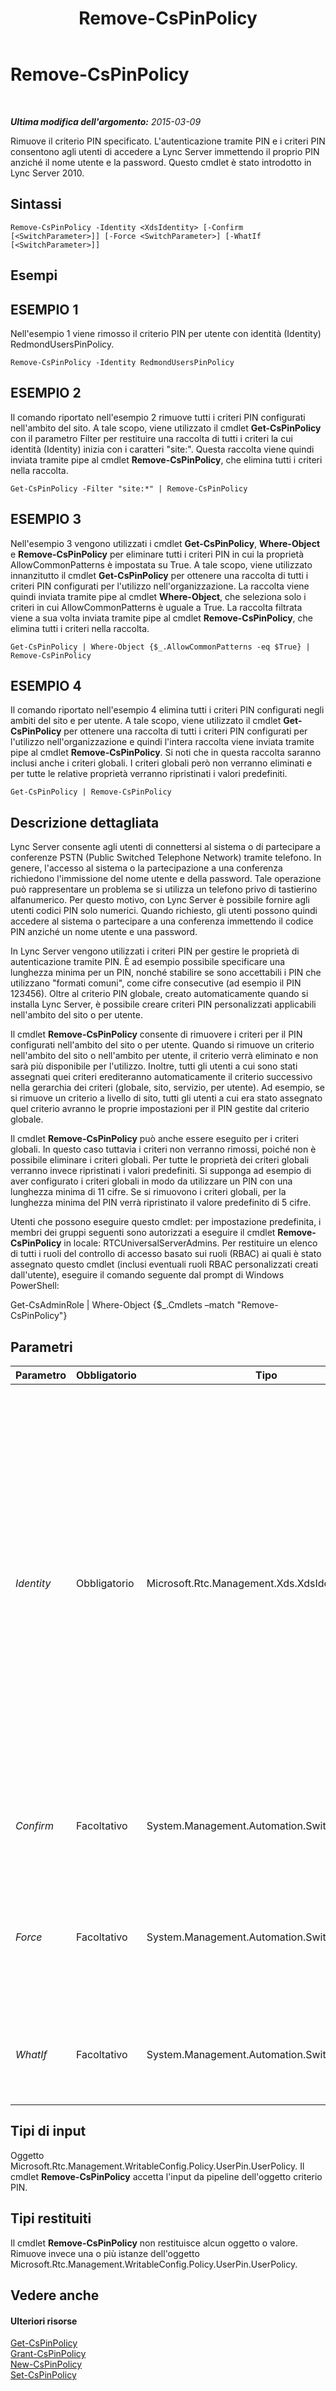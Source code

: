 ﻿---
title: Remove-CsPinPolicy
TOCTitle: Remove-CsPinPolicy
ms:assetid: 60bebb77-4181-4c5c-9c0e-dd1ece71f1d2
ms:mtpsurl: https://technet.microsoft.com/it-it/library/Gg398431(v=OCS.15)
ms:contentKeyID: 49300735
ms.date: 08/24/2015
mtps_version: v=OCS.15
ms.translationtype: HT
---

# Remove-CsPinPolicy

 

_**Ultima modifica dell'argomento:** 2015-03-09_

Rimuove il criterio PIN specificato. L'autenticazione tramite PIN e i criteri PIN consentono agli utenti di accedere a Lync Server immettendo il proprio PIN anziché il nome utente e la password. Questo cmdlet è stato introdotto in Lync Server 2010.

## Sintassi

    Remove-CsPinPolicy -Identity <XdsIdentity> [-Confirm [<SwitchParameter>]] [-Force <SwitchParameter>] [-WhatIf [<SwitchParameter>]]

## Esempi

## ESEMPIO 1

Nell'esempio 1 viene rimosso il criterio PIN per utente con identità (Identity) RedmondUsersPinPolicy.

    Remove-CsPinPolicy -Identity RedmondUsersPinPolicy

## ESEMPIO 2

Il comando riportato nell'esempio 2 rimuove tutti i criteri PIN configurati nell'ambito del sito. A tale scopo, viene utilizzato il cmdlet **Get-CsPinPolicy** con il parametro Filter per restituire una raccolta di tutti i criteri la cui identità (Identity) inizia con i caratteri "site:". Questa raccolta viene quindi inviata tramite pipe al cmdlet **Remove-CsPinPolicy**, che elimina tutti i criteri nella raccolta.

    Get-CsPinPolicy -Filter "site:*" | Remove-CsPinPolicy

## ESEMPIO 3

Nell'esempio 3 vengono utilizzati i cmdlet **Get-CsPinPolicy**, **Where-Object** e **Remove-CsPinPolicy** per eliminare tutti i criteri PIN in cui la proprietà AllowCommonPatterns è impostata su True. A tale scopo, viene utilizzato innanzitutto il cmdlet **Get-CsPinPolicy** per ottenere una raccolta di tutti i criteri PIN configurati per l'utilizzo nell'organizzazione. La raccolta viene quindi inviata tramite pipe al cmdlet **Where-Object**, che seleziona solo i criteri in cui AllowCommonPatterns è uguale a True. La raccolta filtrata viene a sua volta inviata tramite pipe al cmdlet **Remove-CsPinPolicy**, che elimina tutti i criteri nella raccolta.

    Get-CsPinPolicy | Where-Object {$_.AllowCommonPatterns -eq $True} | Remove-CsPinPolicy

## ESEMPIO 4

Il comando riportato nell'esempio 4 elimina tutti i criteri PIN configurati negli ambiti del sito e per utente. A tale scopo, viene utilizzato il cmdlet **Get-CsPinPolicy** per ottenere una raccolta di tutti i criteri PIN configurati per l'utilizzo nell'organizzazione e quindi l'intera raccolta viene inviata tramite pipe al cmdlet **Remove-CsPinPolicy**. Si noti che in questa raccolta saranno inclusi anche i criteri globali. I criteri globali però non verranno eliminati e per tutte le relative proprietà verranno ripristinati i valori predefiniti.

    Get-CsPinPolicy | Remove-CsPinPolicy

## Descrizione dettagliata

Lync Server consente agli utenti di connettersi al sistema o di partecipare a conferenze PSTN (Public Switched Telephone Network) tramite telefono. In genere, l'accesso al sistema o la partecipazione a una conferenza richiedono l'immissione del nome utente e della password. Tale operazione può rappresentare un problema se si utilizza un telefono privo di tastierino alfanumerico. Per questo motivo, con Lync Server è possibile fornire agli utenti codici PIN solo numerici. Quando richiesto, gli utenti possono quindi accedere al sistema o partecipare a una conferenza immettendo il codice PIN anziché un nome utente e una password.

In Lync Server vengono utilizzati i criteri PIN per gestire le proprietà di autenticazione tramite PIN. È ad esempio possibile specificare una lunghezza minima per un PIN, nonché stabilire se sono accettabili i PIN che utilizzano "formati comuni", come cifre consecutive (ad esempio il PIN 123456). Oltre al criterio PIN globale, creato automaticamente quando si installa Lync Server, è possibile creare criteri PIN personalizzati applicabili nell'ambito del sito o per utente.

Il cmdlet **Remove-CsPinPolicy** consente di rimuovere i criteri per il PIN configurati nell'ambito del sito o per utente. Quando si rimuove un criterio nell'ambito del sito o nell'ambito per utente, il criterio verrà eliminato e non sarà più disponibile per l'utilizzo. Inoltre, tutti gli utenti a cui sono stati assegnati quei criteri erediteranno automaticamente il criterio successivo nella gerarchia dei criteri (globale, sito, servizio, per utente). Ad esempio, se si rimuove un criterio a livello di sito, tutti gli utenti a cui era stato assegnato quel criterio avranno le proprie impostazioni per il PIN gestite dal criterio globale.

Il cmdlet **Remove-CsPinPolicy** può anche essere eseguito per i criteri globali. In questo caso tuttavia i criteri non verranno rimossi, poiché non è possibile eliminare i criteri globali. Per tutte le proprietà dei criteri globali verranno invece ripristinati i valori predefiniti. Si supponga ad esempio di aver configurato i criteri globali in modo da utilizzare un PIN con una lunghezza minima di 11 cifre. Se si rimuovono i criteri globali, per la lunghezza minima del PIN verrà ripristinato il valore predefinito di 5 cifre.

Utenti che possono eseguire questo cmdlet: per impostazione predefinita, i membri dei gruppi seguenti sono autorizzati a eseguire il cmdlet **Remove-CsPinPolicy** in locale: RTCUniversalServerAdmins. Per restituire un elenco di tutti i ruoli del controllo di accesso basato sui ruoli (RBAC) ai quali è stato assegnato questo cmdlet (inclusi eventuali ruoli RBAC personalizzati creati dall'utente), eseguire il comando seguente dal prompt di Windows PowerShell:

Get-CsAdminRole | Where-Object {$\_.Cmdlets –match "Remove-CsPinPolicy"}

## Parametri


<table>
<colgroup>
<col style="width: 25%" />
<col style="width: 25%" />
<col style="width: 25%" />
<col style="width: 25%" />
</colgroup>
<thead>
<tr class="header">
<th>Parametro</th>
<th>Obbligatorio</th>
<th>Tipo</th>
<th>Descrizione</th>
</tr>
</thead>
<tbody>
<tr class="odd">
<td><p><em>Identity</em></p></td>
<td><p>Obbligatorio</p></td>
<td><p>Microsoft.Rtc.Management.Xds.XdsIdentity</p></td>
<td><p>Identificatore univoco assegnato al criterio al momento della sua creazione. È possibile assegnare i criteri relativi ai PIN in ambito globale, del sito o per utente. Per fare riferimento all'istanza globale, utilizzare la seguente sintassi: -Identity global. Per fare riferimento a un criterio nell'ambito del sito, utilizzare la seguente sintassi: -Identity site:Redmond. Per fare riferimento a un criterio nell'ambito per utente, utilizzare una sintassi simile alla seguente: -Identity RedmondPINPolicy.</p>
<p></p></td>
</tr>
<tr class="even">
<td><p><em>Confirm</em></p></td>
<td><p>Facoltativo</p></td>
<td><p>System.Management.Automation.SwitchParameter</p></td>
<td><p>Viene visualizzata una richiesta di conferma prima di eseguire il comando.</p></td>
</tr>
<tr class="odd">
<td><p><em>Force</em></p></td>
<td><p>Facoltativo</p></td>
<td><p>System.Management.Automation.SwitchParameter</p></td>
<td><p>Consente di non visualizzare i messaggi relativi agli errori non irreversibili che possono verificarsi durante l'esecuzione del comando.</p></td>
</tr>
<tr class="even">
<td><p><em>WhatIf</em></p></td>
<td><p>Facoltativo</p></td>
<td><p>System.Management.Automation.SwitchParameter</p></td>
<td><p>Descrive ciò che accadrebbe se si eseguisse il comando senza eseguirlo realmente.</p></td>
</tr>
</tbody>
</table>


## Tipi di input

Oggetto Microsoft.Rtc.Management.WritableConfig.Policy.UserPin.UserPolicy. Il cmdlet **Remove-CsPinPolicy** accetta l'input da pipeline dell'oggetto criterio PIN.

## Tipi restituiti

Il cmdlet **Remove-CsPinPolicy** non restituisce alcun oggetto o valore. Rimuove invece una o più istanze dell'oggetto Microsoft.Rtc.Management.WritableConfig.Policy.UserPin.UserPolicy.

## Vedere anche

#### Ulteriori risorse

[Get-CsPinPolicy](get-cspinpolicy.md)  
[Grant-CsPinPolicy](grant-cspinpolicy.md)  
[New-CsPinPolicy](new-cspinpolicy.md)  
[Set-CsPinPolicy](set-cspinpolicy.md)


